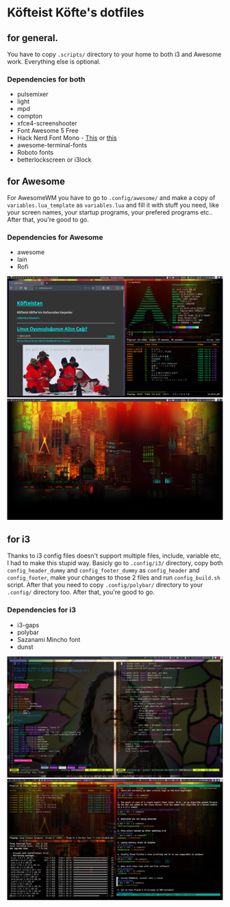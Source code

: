 # Köfteist Köfte's dotfiles

## for general.
You have to copy `.scripts/` directory to your home to both i3 and Awesome work. Everything else is optional.

### Dependencies for both
* pulsemixer
* light
* mpd
* compton
* xfce4-screenshooter
* Font Awesome 5 Free
* Hack Nerd Font Mono - [This](https://aur.archlinux.org/packages/nerd-fonts-complete/) or [this](https://aur.archlinux.org/packages/nerd-fonts-hack/)
* awesome-terminal-fonts
* Roboto fonts
* betterlockscreen or i3lock

## for Awesome
For AwesomeWM you have to go to `.config/awesome/` and make a copy of `variables.lua_template` as `variables.lua` and fill it with stuff you need, like your screen names, your startup programs, your prefered programs etc.. After that, you're good to go.

### Dependencies for Awesome
* awesome
* lain
* Rofi

![Alt text](./screenshots/awesome1.png?raw=true "Awesome screenshot")
![Alt text](./screenshots/awesome2.png?raw=true "Awesome screenshot")

## for i3
Thanks to i3 config files doesn't support multiple files, include, variable etc, I had to make this stupid way.
Basicly go to `.config/i3/` directory, copy both `config_header_dummy` and `config_footer_dummy` as `config_header` and `config_footer`, make your changes to those 2 files and run `config_build.sh` script. After that you need to copy `.config/polybar/` directory to your `.config/` directory too.
After that, you're good to go.

### Dependencies for i3
* i3-gaps
* polybar
* Sazanami Mincho font
* dunst

![Alt text](./screenshots/i31.png?raw=true "i3 screenshot")
![Alt text](./screenshots/i32.png?raw=true "i3 screenshot")
